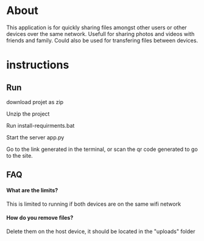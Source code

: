 
# About
This application is for quickly sharing files amongst other users or other devices over the same network. Usefull for sharing photos and videos with friends and family. Could also be used for transfering files between devices.

# instructions



## Run 

download projet as zip

Unzip the project

Run  install-requirments.bat

Start the server app.py


Go to the link generated in the terminal, or scan the qr code generated to go to the site.


## FAQ

#### What are the limits?

This is limited to running if both devices are on the same wifi network

#### How  do you remove files?

Delete them on the host device, it  should be located in the  "uploads" folder




